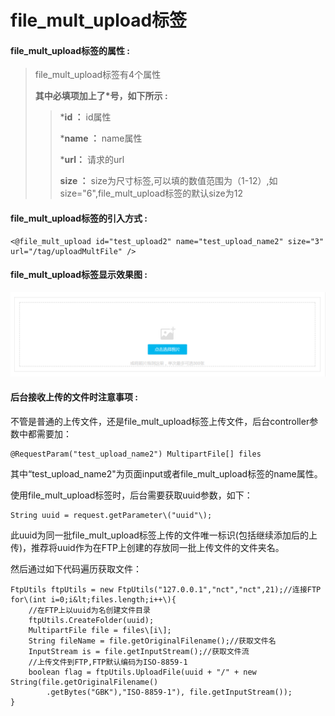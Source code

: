# file\_mult\_upload**标签**

#### file\_mult\_upload**标签的属性 :**

> file\_mult\_upload标签有4个属性
>
> **其中必填项加上了\*号，如下所示 :**
>
> > \***id ：** id属性
> >
> > \***name ：** name属性
> >
> > \***url：** 请求的url
> >
> > **size ：** size为尺寸标签,可以填的数值范围为（1-12）,如size="6",file\_mult\_upload标签的默认size为12

#### file\_mult\_upload标签的引入方式 :

```
<@file_mult_upload id="test_upload2" name="test_upload_name2" size="3" url="/tag/uploadMultFile" />
```

#### file\_mult\_upload标签显示效果图 :

![](/assets/file_mult_upload.png)

#### 后台接收上传的文件时注意事项 :

不管是普通的上传文件，还是file\_mult\_upload标签上传文件，后台controller参数中都需要加：

```
@RequestParam("test_upload_name2") MultipartFile[] files
```

其中“test\_upload\_name2"为页面input或者file\_mult\_upload标签的name属性。

使用file\_mult\_upload标签时，后台需要获取uuid参数，如下：

```
String uuid = request.getParameter\("uuid"\);
```

此uuid为同一批file\_mult\_upload标签上传的文件唯一标识\(包括继续添加后的上传\)，推荐将uuid作为在FTP上创建的存放同一批上传文件的文件夹名。

然后通过如下代码遍历获取文件：

```
FtpUtils ftpUtils = new FtpUtils("127.0.0.1","nct","nct",21);//连接FTP
for\(int i=0;i&lt;files.length;i++\){
    //在FTP上以uuid为名创建文件目录
    ftpUtils.CreateFolder(uuid);
    MultipartFile file = files\[i\];
    String fileName = file.getOriginalFilename();//获取文件名
    InputStream is = file.getInputStream();//获取文件流
    //上传文件到FTP,FTP默认编码为ISO-8859-1
    boolean flag = ftpUtils.UploadFile(uuid + "/" + new String(file.getOriginalFilename()
        .getBytes("GBK"),"ISO-8859-1"), file.getInputStream());
}
```



